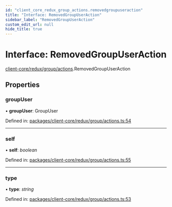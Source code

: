 ```yaml
---
id: "client_core_redux_group_actions.removedgroupuseraction"
title: "Interface: RemovedGroupUserAction"
sidebar_label: "RemovedGroupUserAction"
custom_edit_url: null
hide_title: true
---
```


# Interface: RemovedGroupUserAction

[client-core/redux/group/actions](../modules/client_core_redux_group_actions.md).RemovedGroupUserAction

## Properties

### groupUser

• **groupUser**: GroupUser

Defined in: [packages/client-core/redux/group/actions.ts:54](https://github.com/xr3ngine/xr3ngine/blob/5c3dcaef1/packages/client-core/redux/group/actions.ts#L54)

___

### self

• **self**: *boolean*

Defined in: [packages/client-core/redux/group/actions.ts:55](https://github.com/xr3ngine/xr3ngine/blob/5c3dcaef1/packages/client-core/redux/group/actions.ts#L55)

___

### type

• **type**: *string*

Defined in: [packages/client-core/redux/group/actions.ts:53](https://github.com/xr3ngine/xr3ngine/blob/5c3dcaef1/packages/client-core/redux/group/actions.ts#L53)
